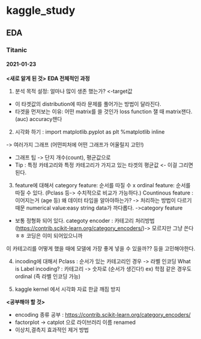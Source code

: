 # kaggle_study
## EDA
### Titanic
#### 2021-01-23

**<새로 알게 된 것>** 
**EDA 전체적인 과정**
1) 분석 목적 설정: 얼마나 많이 생존 했는가? <-target값
- 이 타겟값의 distribution에 따라 문제를 풀어가는 방법이 달라진다. 
- 타겟을 먼저보는 이유: 어떤 matrix를 쓸 것인가 loss function 잴 때 matrix잰다. (auc) accuracy잰다

2) 시각화 하기 :  import matplotlib.pyplot as plt
%matplotlib inline

-> 여러가지 그래프 (어떤피처에 어떤 그래프가 어울릴지 고민!)
- 그래프 팁 -> 단지 개수(count), 평균값으로
- Tip : 특정 카테고리와 특정 카테고리가 가지고 있는 타겟의 평균값 <- 이걸 그리면 된다. 


3) feature에 대해서
category feature: 순서를 따질 수 x
ordinal feature: 순서를 따질 수 있다. (Pclass 등-> 수치적으로 비교가 가능하다.)
Countinous feature : 이어지는거 (age 등)
왜 데이터 타입을 알아야하는가? -> 처리하는 방법이 다르기 때문
numerical value:easy
string data가 까다롭다. ->category feature

* 보통 정형화 되어 있다. 
categoty encoder : 카테고리 처리방법
(https://contrib.scikit-learn.org/category_encoders/)-> 모르지만 그냥 쓴다 ㅎㅎ 코딩은 이미 되어있으니까 

이 카테고리를 어떻게 했을 때에 모델에 가장 좋게 넣을 수 있을까?? 등을 고민해야한다.

4) incoding에 대해서
Pclass : 순서가 있는 카테고리인 경우 -> 라벨 인코딩
What is Label incoding? : 카테고리 -> 숫자로 (순서가 생긴다!) 
ex) 학점 같은 경우도 ordinal (즉 라벨 인코딩 가능)

5) kaggle kernel 에서 시각화 자료 한글 깨짐 방지

**<공부해야 할 것>**
- encoding 종류 공부
: https://contrib.scikit-learn.org/category_encoders/
- factorplot -> catplot 으로 라이브러리 이름 renamed 
- 이상치,결측지 효과적인 제거 방법
